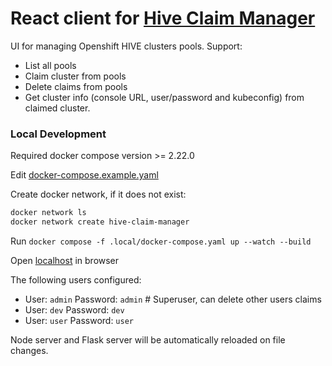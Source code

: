 # React client for <a href="https://github.com/RedHatQE/hive-claim-manager" target="_blank">Hive Claim Manager</a>

UI for managing Openshift HIVE clusters pools.
Support:

- List all pools
- Claim cluster from pools
- Delete claims from pools
- Get cluster info (console URL, user/password and kubeconfig) from claimed cluster.

### Local Development

Required docker compose version >= 2.22.0

Edit [docker-compose.example.yaml](docker-compose.example.yaml)

Create docker network, if it does not exist:

```bash
docker network ls
docker network create hive-claim-manager
```

Run `docker compose -f .local/docker-compose.yaml up --watch --build`

Open <a href="http://localhost" target="_blank">localhost</a> in browser

The following users configured:

- User: `admin` Password: `admin` # Superuser, can delete other users claims <!--pragma: allowlist secret-->
- User: `dev` Password: `dev` <!--pragma: allowlist secret-->
- User: `user` Password: `user` <!--pragma: allowlist secret-->

Node server and Flask server will be automatically reloaded on file changes.
